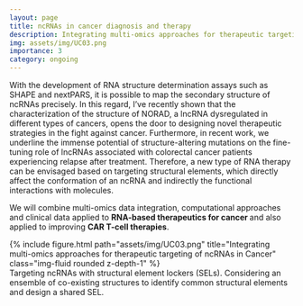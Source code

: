 ```yaml
---
layout: page
title: ncRNAs in cancer diagnosis and therapy
description: Integrating multi-omics approaches for therapeutic targeting of ncRNAs in Cancer.
img: assets/img/UC03.png
importance: 3
category: ongoing
---
```


With the development of RNA structure determination assays such as SHAPE and nextPARS, it is possible to map the secondary structure of ncRNAs precisely. 
In this regard, I’ve recently shown that the characterization of the structure of NORAD, a lncRNA dysregulated in different types of cancers, opens the door to designing novel therapeutic strategies in the fight against cancer. Furthermore, in recent work, we underline the immense potential of structure-altering mutations on the fine-tuning role of lncRNAs associated with colorectal cancer patients experiencing relapse after treatment.
Therefore, a new type of RNA therapy can be envisaged based on targeting structural elements, which directly affect the conformation of an ncRNA and indirectly the functional interactions with molecules. 

We will combine multi-omics data integration, computational approaches and clinical data applied to <b> RNA-based therapeutics for cancer </b> and also applied to improving <b>CAR T-cell therapies</b>.

<div class="row">
    <div class="col-sm mt-3 mt-md-0">
        {% include figure.html path="assets/img/UC03.png" title="Integrating multi-omics approaches for therapeutic targeting of ncRNAs in Cancer" class="img-fluid rounded z-depth-1" %}
    </div>
</div>

<div class="caption">
	Targeting ncRNAs with structural element lockers (SELs). Considering an ensemble of co-existing structures to identify common structural elements and design a shared SEL.
</div>


